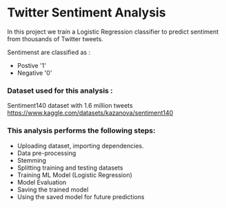 # Twitter Sentiment Analysis
In this project we train a Logistic Regression classifier to predict sentiment from thousands of Twitter tweets.

Sentimenst are classified as :
* Postive '1'
* Negative '0'
### Dataset used for this analysis : 
Sentiment140 dataset with 1.6 million tweets https://www.kaggle.com/datasets/kazanova/sentiment140
### This analysis performs the following steps:
* Uploading dataset, importing dependencies.
* Data pre-processing
* Stemming
* Splitting training and testing datasets
* Training ML Model (Logistic Regression)
* Model Evaluation
* Saving the trained model
* Using the saved model for future predictions
